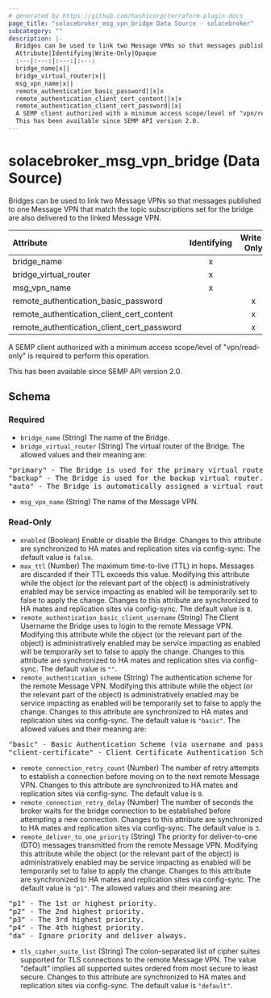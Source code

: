 ```yaml
---
# generated by https://github.com/hashicorp/terraform-plugin-docs
page_title: "solacebroker_msg_vpn_bridge Data Source - solacebroker"
subcategory: ""
description: |-
  Bridges can be used to link two Message VPNs so that messages published to one Message VPN that match the topic subscriptions set for the bridge are also delivered to the linked Message VPN.
  Attribute|Identifying|Write-Only|Opaque
  :---|:---:|:---:|:---:
  bridge_name|x||
  bridge_virtual_router|x||
  msg_vpn_name|x||
  remote_authentication_basic_password||x|x
  remote_authentication_client_cert_content||x|x
  remote_authentication_client_cert_password||x|
  A SEMP client authorized with a minimum access scope/level of "vpn/read-only" is required to perform this operation.
  This has been available since SEMP API version 2.0.
---
```


# solacebroker_msg_vpn_bridge (Data Source)

Bridges can be used to link two Message VPNs so that messages published to one Message VPN that match the topic subscriptions set for the bridge are also delivered to the linked Message VPN.


Attribute|Identifying|Write-Only|Opaque
:---|:---:|:---:|:---:
bridge_name|x||
bridge_virtual_router|x||
msg_vpn_name|x||
remote_authentication_basic_password||x|x
remote_authentication_client_cert_content||x|x
remote_authentication_client_cert_password||x|



A SEMP client authorized with a minimum access scope/level of "vpn/read-only" is required to perform this operation.

This has been available since SEMP API version 2.0.



<!-- schema generated by tfplugindocs -->
## Schema

### Required

- `bridge_name` (String) The name of the Bridge.
- `bridge_virtual_router` (String) The virtual router of the Bridge. The allowed values and their meaning are:

<pre>
"primary" - The Bridge is used for the primary virtual router.
"backup" - The Bridge is used for the backup virtual router.
"auto" - The Bridge is automatically assigned a virtual router at creation, depending on the broker's active-standby role.
</pre>
- `msg_vpn_name` (String) The name of the Message VPN.

### Read-Only

- `enabled` (Boolean) Enable or disable the Bridge. Changes to this attribute are synchronized to HA mates and replication sites via config-sync. The default value is `false`.
- `max_ttl` (Number) The maximum time-to-live (TTL) in hops. Messages are discarded if their TTL exceeds this value. Modifying this attribute while the object (or the relevant part of the object) is administratively enabled may be service impacting as enabled will be temporarily set to false to apply the change. Changes to this attribute are synchronized to HA mates and replication sites via config-sync. The default value is `8`.
- `remote_authentication_basic_client_username` (String) The Client Username the Bridge uses to login to the remote Message VPN. Modifying this attribute while the object (or the relevant part of the object) is administratively enabled may be service impacting as enabled will be temporarily set to false to apply the change. Changes to this attribute are synchronized to HA mates and replication sites via config-sync. The default value is `""`.
- `remote_authentication_scheme` (String) The authentication scheme for the remote Message VPN. Modifying this attribute while the object (or the relevant part of the object) is administratively enabled may be service impacting as enabled will be temporarily set to false to apply the change. Changes to this attribute are synchronized to HA mates and replication sites via config-sync. The default value is `"basic"`. The allowed values and their meaning are:

<pre>
"basic" - Basic Authentication Scheme (via username and password).
"client-certificate" - Client Certificate Authentication Scheme (via certificate file or content).
</pre>
- `remote_connection_retry_count` (Number) The number of retry attempts to establish a connection before moving on to the next remote Message VPN. Changes to this attribute are synchronized to HA mates and replication sites via config-sync. The default value is `0`.
- `remote_connection_retry_delay` (Number) The number of seconds the broker waits for the bridge connection to be established before attempting a new connection. Changes to this attribute are synchronized to HA mates and replication sites via config-sync. The default value is `3`.
- `remote_deliver_to_one_priority` (String) The priority for deliver-to-one (DTO) messages transmitted from the remote Message VPN. Modifying this attribute while the object (or the relevant part of the object) is administratively enabled may be service impacting as enabled will be temporarily set to false to apply the change. Changes to this attribute are synchronized to HA mates and replication sites via config-sync. The default value is `"p1"`. The allowed values and their meaning are:

<pre>
"p1" - The 1st or highest priority.
"p2" - The 2nd highest priority.
"p3" - The 3rd highest priority.
"p4" - The 4th highest priority.
"da" - Ignore priority and deliver always.
</pre>
- `tls_cipher_suite_list` (String) The colon-separated list of cipher suites supported for TLS connections to the remote Message VPN. The value "default" implies all supported suites ordered from most secure to least secure. Changes to this attribute are synchronized to HA mates and replication sites via config-sync. The default value is `"default"`.

